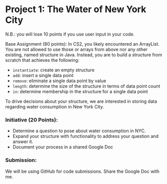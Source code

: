 # Project 1: The Water of New York City
N.B.: you will lose 10 points if you use user input in your code.

Base Assignment (80 points):
In CS2, you likely encountered an ArrayList. You are not allowed to use those or arrays from above nor any other
existing, named structure in Java. Instead, you are to build a structure from scratch that achieves the following:

- `instantiate`: create an empty structure
- `add`: insert a single data point
- `remove`: eliminate a single data point by value
- `length`: determine the size of the structure in terms of data point count
- `﻿in`﻿: determine membership in the structure for a single data point

To drive decisions about your structure, we are interested in storing data regarding water consumption in New York City.

### Initiative (20 Points):

- Determine a question to pose about water consumption in NYC.
- Expand your structure with functionality to address your question and answer it.
- Document your process﻿ in a shared Google Doc 

### ﻿Submission:
We will be using GitHub for code submissions. Share the Google Doc with me.
    ﻿